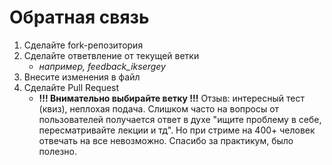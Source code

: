 # Обратная связь 
1. Сделайте fork-репозитория
2. Сделайте ответвление от текущей ветки
   - *например, feedback_iksergey*
3. Внесите изменения в файл
4. Сделайте Pull Request
   - **!!! Внимательно выбирайте ветку !!!** 
Отзыв: интересный тест (квиз), неплохая подача. Слишком часто на вопросы от пользователей получается ответ в духе "ищите проблему в себе, пересматривайте лекции и тд". Но при стриме на 400+ человек отвечать на все невозможно. Спасибо за практикум, было полезно. 